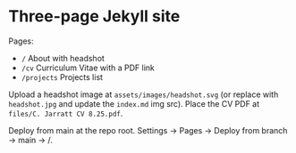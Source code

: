 # Three-page Jekyll site

Pages:
- `/` About with headshot
- `/cv` Curriculum Vitae with a PDF link
- `/projects` Projects list

Upload a headshot image at `assets/images/headshot.svg` (or replace with `headshot.jpg` and update the `index.md` img src).
Place the CV PDF at `files/C. Jarratt CV 8.25.pdf`.

Deploy from main at the repo root. Settings → Pages → Deploy from branch → main → /.